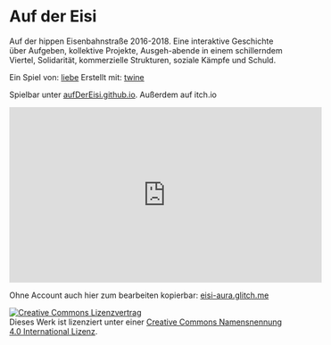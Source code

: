 # Auf der Eisi
Auf der hippen Eisenbahnstraße 2016-2018. Eine interaktive Geschichte über Aufgeben, kollektive Projekte, Ausgeh-abende in einem schillerndem Viertel, Solidarität, kommerzielle Strukturen, soziale Kämpfe und Schuld.


Ein Spiel von: <a href="mailto:l_i_e_b_e@riseup.net">liebe</a>
Erstellt mit: [twine](http://twinery.org)

Spielbar unter [aufDerEisi.github.io](https://aufdereisi.github.io).
Außerdem auf itch.io

<iframe width="560" height="315" src="https://www.youtube.com/embed/dHHmUF9gs70" frameborder="0" allowfullscreen></iframe>

Ohne Account auch hier zum bearbeiten kopierbar: [eisi-aura.glitch.me](https://glitch.com/edit/#!/eisi-aura)

<a rel="license" href="http://creativecommons.org/licenses/by/4.0/"><img alt="Creative Commons Lizenzvertrag" style="border-width:0" src="https://i.creativecommons.org/l/by/4.0/88x31.png" /></a><br />Dieses Werk ist lizenziert unter einer <a rel="license" href="http://creativecommons.org/licenses/by/4.0/">Creative Commons Namensnennung 4.0 International Lizenz</a>.
